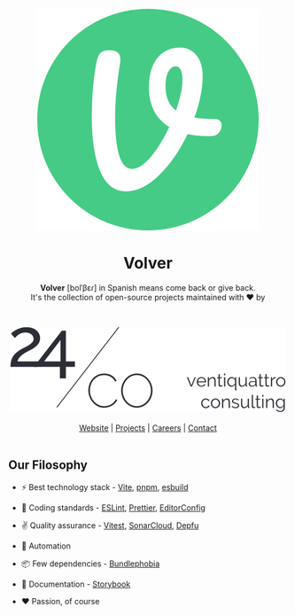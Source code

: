 <div align="center">

[![Volver](/volverjs.svg)](https://github.com/volverjs)

# Volver

**Volver** [bolˈβɛɾ] in Spanish means come back or give back.<br>
It's the collection of open-source projects maintained with ♥️ by

<br>

[![24/Consulting](/24consulting.svg)](https://24consulting.it)
<br><br>
[Website](https://24consulting.it) | [Projects](https://www.24consulting.it/projects/) | [Careers](https://www.24consulting.it/careers/) | [Contact](https://www.24consulting.it/contact/)
<br><br>

</div>

## Our Filosophy

- ⚡️ Best technology stack - [Vite](https://github.com/vitejs/vite), [pnpm](https://pnpm.io/), [esbuild](https://github.com/evanw/esbuild)

- 🦾 Coding standards - [ESLint](https://eslint.org/), [Prettier](https://prettier.io/), [EditorConfig](https://editorconfig.org/)

- ✌️ Quality assurance - [Vitest](https://vitest.dev/), [SonarCloud](https://sonarcloud.io/), [Depfu](https://depfu.com/)

- 🤖 Automation

- 📦 Few dependencies - [Bundlephobia](https://bundlephobia.com/)

- 📖 Documentation - [Storybook](https://storybook.js.org/)

- ♥️ Passion, of course
